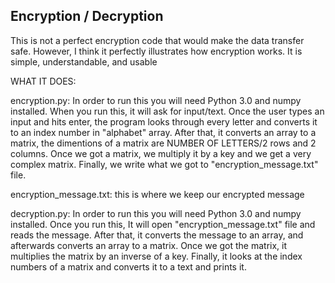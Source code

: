 ## Encryption / Decryption 
This is not a perfect encryption code that would make the data transfer safe. However, I think it perfectly illustrates how encryption works. It is simple, understandable, and usable

WHAT IT DOES:

encryption.py: In order to run this you will need Python 3.0 and numpy installed. When you run this, it will ask for input/text. Once the user types an input and hits enter, the program looks through every letter and converts it to an index number in "alphabet" array. After that, it converts an array to a matrix, the dimentions of a matrix are NUMBER OF LETTERS/2 rows and 2 columns. Once we got a matrix, we multiply it by a key and we get a very complex matrix. Finally, we write what we got to "encryption_message.txt" file.

encryption_message.txt: this is where we keep our encrypted message

decryption.py: In order to run this you will need Python 3.0 and numpy installed. Once you run this, It will open "encryption_message.txt" file and reads the message. After that, it converts the message to an array, and afterwards converts an array to a matrix. Once we got the matrix, it multiplies the matrix by an inverse of a key. Finally, it looks at the index numbers of a matrix and converts it to a text and prints it.
